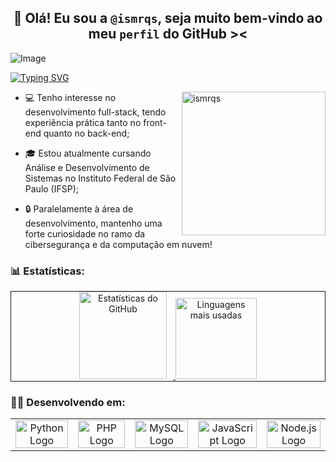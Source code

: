 ## <div align="center"> 👋 Olá! Eu sou a  `@ismrqs`, seja muito bem-vindo ao meu `perfil` do GitHub >< </div>

![Image](https://github.com/user-attachments/assets/8913fce3-a7b2-4359-b3bd-eec6ac421aa8)

<a href="https://git.io/typing-svg"><img src="https://readme-typing-svg.herokuapp.com?font=Fira+Code&size=16&pause=1000&color=B05DB1&width=435&separator=%3C&lines=SELECT+nome+FROM+dev+WHERE+nome+%3D+'Isabely';%3Cprint('Hello%2C+World!');%3Cecho+%22Hello%2C+World!%22;%3CSystem.out.println(%22Hello%2C+World!%22);%3Cconsole.log(%22Hello%2C+World!%22);" alt="Typing SVG" /></a>

<div>
  <img align="right" alt="ismrqs" width="230" height="230" src="https://github.com/user-attachments/assets/e1d69b52-878e-49ec-a9a5-843fc4b5e294">
  
- 💻 Tenho interesse no desenvolvimento full-stack, tendo experiência prática tanto no front-end quanto no back-end;
  
- 🎓 Estou atualmente cursando Análise e Desenvolvimento de Sistemas no Instituto Federal de São Paulo (IFSP);
  
- 🔒 Paralelamente à área de desenvolvimento, mantenho uma forte curiosidade no ramo da cibersegurança e da computação em nuvem!
</div>


### 📊 Estatísticas:

<div align="center" style="border:1px solid">
  <a href="https://github.com/ismrqs" style="display: inline-block;">
    <img height="140em" src="https://github-readme-stats.vercel.app/api?username=ismrqs&show_icons=true&theme=nightowl&title_color=8A2BE2&icon_color=8A2BE2&text_color=FFFFFF&bg_color=000000&include_all_commits=true&count_private=true" alt="Estatísticas do GitHub" style="margin-right: 10px;" />
    <img height="130em" src="https://github-readme-stats.vercel.app/api/top-langs/?username=ismrqs&layout=compact&langs_count=7&theme=nightowl&title_color=8A2BE2&text_color=FFFFFF&bg_color=000000" alt="Linguagens mais usadas" />
  </a>
</div>


### 👩‍💻 Desenvolvendo em:

<table align="center">
    <tr>
        <td align="center">
            <a href="https://www.python.org/" target="_blank">
                <img style="width: 100%; max-width: 100px;" src="https://github.com/user-attachments/assets/f21effe1-0a8b-49b9-9c46-3be4cdbb486a" alt="Python Logo"/>
            </a>
        </td>
        <td align="center">
            <a href="https://www.php.net/" target="_blank">
                <img style="width: 100%; max-width: 100px;" src="https://github.com/user-attachments/assets/ac38dcc4-c399-4eec-9016-2176852fb138" alt="PHP Logo"/>
            </a>
        </td>
        <td align="center">
            <a href="https://www.mysql.com/" target="_blank">
                <img style="width: 100%; max-width: 100px;" src="https://github.com/user-attachments/assets/c3b42984-1066-4d16-b714-cebd38f6b44b" alt="MySQL Logo"/>
            </a>
        </td>
              </td>
        <td align="center">
            <a href="https://developer.mozilla.org/en-US/docs/Web/JavaScript" target="_blank">
                <img style="width: 100%; max-width: 100px;" src="https://github.com/user-attachments/assets/3815f1f0-7f56-4892-af6f-3880ce7b5d47" alt="JavaScript Logo"/>
            </a>
        </td>
        <td align="center">
            <a href="https://nodejs.org/" target="_blank">
                <img style="width: 100%; max-width: 100px;" src="https://github.com/user-attachments/assets/ade30ab4-d2a7-4e7d-bdca-e8ceeabcd47e" alt="Node.js Logo"/>
            </a>
    </tr>
</table>

